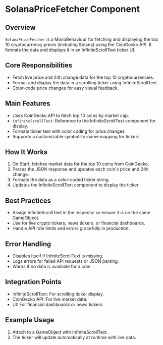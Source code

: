 # SolanaPriceFetcher Component

## Overview
`SolanaPriceFetcher` is a MonoBehaviour for fetching and displaying the top 10 cryptocurrency prices (including Solana) using the CoinGecko API. It formats the data and displays it in an InfiniteScrollText ticker UI.

## Core Responsibilities
- Fetch live price and 24h change data for the top 10 cryptocurrencies.
- Format and display the data in a scrolling ticker using InfiniteScrollText.
- Color-code price changes for easy visual feedback.

## Main Features
- Uses CoinGecko API to fetch top 10 coins by market cap.
- `infiniteScrollText`: Reference to the InfiniteScrollText component for display.
- Formats ticker text with color coding for price changes.
- Supports a customizable symbol-to-name mapping for tickers.

## How It Works
1. On Start, fetches market data for the top 10 coins from CoinGecko.
2. Parses the JSON response and updates each coin's price and 24h change.
3. Formats the data as a color-coded ticker string.
4. Updates the InfiniteScrollText component to display the ticker.

## Best Practices
- Assign InfiniteScrollText in the Inspector or ensure it is on the same GameObject.
- Use for live crypto tickers, news tickers, or financial dashboards.
- Handle API rate limits and errors gracefully in production.

## Error Handling
- Disables itself if InfiniteScrollText is missing.
- Logs errors for failed API requests or JSON parsing.
- Warns if no data is available for a coin.

## Integration Points
- InfiniteScrollText: For scrolling ticker display.
- CoinGecko API: For live market data.
- UI: For financial dashboards or news tickers.

## Example Usage
1. Attach to a GameObject with InfiniteScrollText.
2. The ticker will update automatically at runtime with live data. 